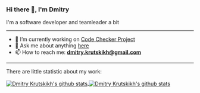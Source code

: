 ### Hi there 👋, I'm Dmitry

I'm a software developer and teamleader a bit

---
- 🔭 I’m currently working on [Code Checker Project](https://github.com/dart-code-checker-project)
- 💬 Ask me about anything [here](https://github.com/dkrutskikh/dkrutskikh/discussions)
- 📫 How to reach me: **dmitry.krutskikh@gmail.com**
---

There are little statistic about my work:

<a href="https://github.com/dkrutskikh">
  <img align="center" src="https://github-readme-stats.anuraghazra1.vercel.app/api?username=dkrutskikh&show_icons=true&include_all_commits=false&theme=nord" alt="Dmitry Krutskikh's github stats" />
</a>

<a href="https://github.com/dkrutskikh">
  <img align="center" src="https://github-readme-stats.anuraghazra1.vercel.app/api/top-langs/?username=dkrutskikh&layout=compact&theme=nord" alt="Dmitry Krutskikh's github stats" />
</a>

<!--
**dkrutskikh/dkrutskikh** is a ✨ _special_ ✨ repository because its `README.md` (this file) appears on your GitHub profile.

Here are some ideas to get you started:

- 🌱 I’m currently learning ...
- 👯 I’m looking to collaborate on ...
- 🤔 I’m looking for help with ...
- 😄 Pronouns: ...
- ⚡ Fun fact: ...
-->
